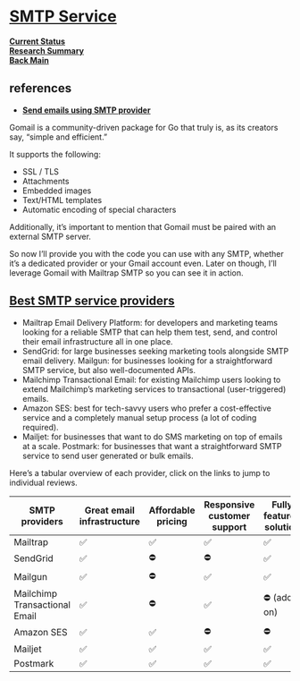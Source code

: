 # **[SMTP Service](https://mailtrap.io/smtp-service/)**

**[Current Status](../../development/status/weekly/current_status.md)**\
**[Research Summary](./research_summary.md)**\
**[Back Main](../../README.md)**

## references

- **[Send emails using SMTP provider](https://mailtrap.io/blog/golang-send-email/)**

Gomail is a community-driven package for Go that truly is, as its creators say, “simple and efficient.”

It supports the following:

- SSL / TLS
- Attachments
- Embedded images
- Text/HTML templates
- Automatic encoding of special characters

Additionally, it’s important to mention that Gomail must be paired with an external SMTP server.

So now I’ll provide you with the code you can use with any SMTP, whether it’s a dedicated provider or your Gmail account even. Later on though, I’ll leverage Gomail with Mailtrap SMTP so you can see it in action.

## **[Best SMTP service providers](https://mailtrap.io/blog/smtp-providers/)**

- Mailtrap Email Delivery Platform: for developers and marketing teams looking for a reliable SMTP that can help them test, send, and control their email infrastructure all in one place.
- SendGrid: for large businesses seeking marketing tools alongside SMTP email delivery.
Mailgun: for businesses looking for a straightforward SMTP service, but also well-documented APIs.
- Mailchimp Transactional Email: for existing Mailchimp users looking to extend Mailchimp’s marketing services to transactional (user-triggered) emails.
- Amazon SES: best for tech-savvy users who prefer a cost-effective service and a completely manual setup process (a lot of coding required).
- Mailjet: for businesses that want to do SMS marketing on top of emails at a scale.
Postmark: for businesses that want a straightforward SMTP service to send user generated or bulk emails.

Here’s a tabular overview of each provider, click on the links to jump to individual reviews.

| SMTP providers                | Great email infrastructure | Affordable pricing | Responsive customer support | Fully featured solution |
|-------------------------------|----------------------------|--------------------|-----------------------------|-------------------------|
| Mailtrap                      | ✅                          | ✅                  | ✅                           | ✅                       |
| SendGrid                      | ✅                          | ⛔                  | ⛔                           | ✅                       |
| Mailgun                       | ✅                          | ⛔                  | ✅                           | ✅                       |
| Mailchimp Transactional Email | ✅                          | ⛔                  | ✅                           | ⛔ (add-on)              |
| Amazon SES                    | ✅                          | ✅                  | ⛔                           | ⛔                       |
| Mailjet                       | ✅                          | ✅                  | ✅                           | ✅                       |
| Postmark                      | ✅                          | ✅                  | ✅                           | ✅                       |
